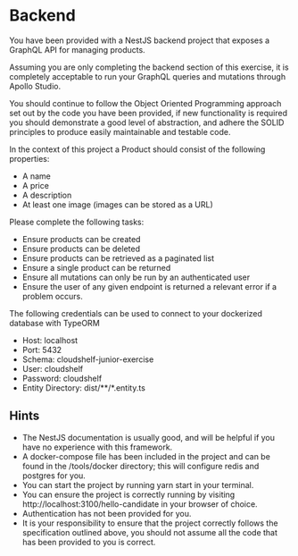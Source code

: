 # Backend
You have been provided with a NestJS backend project that exposes a GraphQL API for
managing products.

Assuming you are only completing the backend section of this exercise, it is completely
acceptable to run your GraphQL queries and mutations through Apollo Studio.

You should continue to follow the Object Oriented Programming approach set out by the code
you have been provided, if new functionality is required you should demonstrate a good level of
abstraction, and adhere the SOLID principles to produce easily maintainable and testable code.

In the context of this project a Product should consist of the following properties:
- A name
- A price
- A description
- At least one image (images can be stored as a URL)

Please complete the following tasks:
- Ensure products can be created
- Ensure products can be deleted
- Ensure products can be retrieved as a paginated list
- Ensure a single product can be returned
- Ensure all mutations can only be run by an authenticated user
- Ensure the user of any given endpoint is returned a relevant error if a problem occurs.

The following credentials can be used to connect to your dockerized database with TypeORM
- Host: localhost
- Port: 5432
- Schema: cloudshelf-junior-exercise
- User: cloudshelf
- Password: cloudshelf
- Entity Directory: dist/**/*.entity.ts

## Hints
- The NestJS documentation is usually good, and will be helpful if you have no experience
with this framework.
- A docker-compose file has been included in the project and can be found in the
/tools/docker directory; this will configure redis and postgres for you.
- You can start the project by running yarn start in your terminal.
- You can ensure the project is correctly running by visiting
http://localhost:3100/hello-candidate in your browser of choice.
- Authentication has not been provided for you.
- It is your responsibility to ensure that the project correctly follows the specification
outlined above, you should not assume all the code that has been provided to you is
correct.